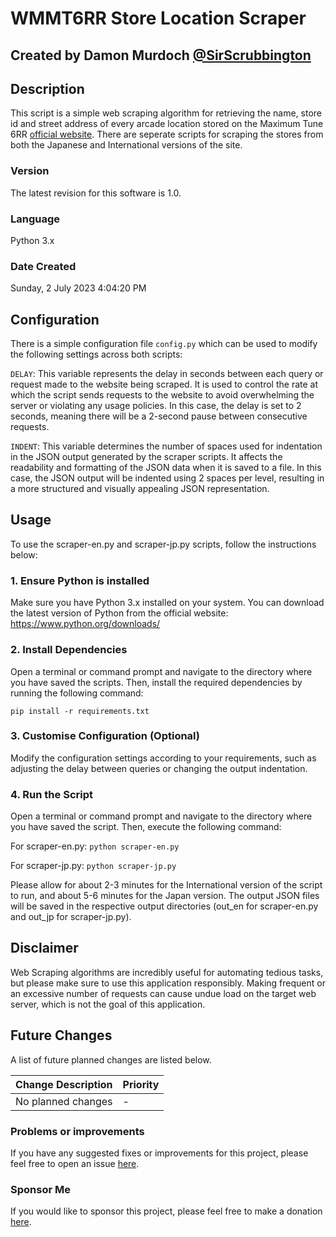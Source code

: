 # WMMT6RR Store Location Scraper
## Created by Damon Murdoch [@SirScrubbington](https://twitter.com/SirScrubbington)

## Description

This script is a simple web scraping algorithm for retrieving the name, store id 
and street address of every arcade location stored on the Maximum Tune 6RR 
[official website](https://wanganmaxi-official.com/wanganmaxi6rr/en/). 
There are seperate scripts for scraping the stores from both the 
Japanese and International versions of the site.

### Version
The latest revision for this software is 1.0.

### Language
Python 3.x

### Date Created
Sunday, 2 July 2023 4:04:20 PM

## Configuration

There is a simple configuration file `config.py` which can be used to
modify the following settings across both scripts:

`DELAY`: This variable represents the delay in seconds between each query or request made to the website being scraped. It is used to control the rate at which the script sends requests to the website to avoid overwhelming the server or violating any usage policies. In this case, the delay is set to 2 seconds, meaning there will be a 2-second pause between consecutive requests.

`INDENT`: This variable determines the number of spaces used for indentation in the JSON output generated by the scraper scripts. It affects the readability and formatting of the JSON data when it is saved to a file. In this case, the JSON output will be indented using 2 spaces per level, resulting in a more structured and visually appealing JSON representation.

## Usage

To use the scraper-en.py and scraper-jp.py scripts, follow the instructions below:

### 1. Ensure Python is installed
Make sure you have Python 3.x installed on your system. You can download the 
latest version of Python from the official website: https://www.python.org/downloads/

### 2. Install Dependencies
Open a terminal or command prompt and navigate to the directory where you have saved 
the scripts. Then, install the required dependencies by running the following command:

`pip install -r requirements.txt`

### 3. Customise Configuration (Optional)
Modify the configuration settings according to your requirements, such as 
adjusting the delay between queries or changing the output indentation.

### 4. Run the Script
Open a terminal or command prompt and navigate to the directory where you 
have saved the script. Then, execute the following command:

For scraper-en.py:
`python scraper-en.py`

For scraper-jp.py:
`python scraper-jp.py`

Please allow for about 2-3 minutes for the International version of the 
script to run, and about 5-6 minutes for the Japan version. The output 
JSON files will be saved in the respective output directories 
(out_en for scraper-en.py and out_jp for scraper-jp.py).

## Disclaimer

Web Scraping algorithms are incredibly useful for automating tedious
tasks, but please make sure to use this application responsibly. Making
frequent or an excessive number of requests can cause undue load on the
target web server, which is not the goal of this application.

## Future Changes
A list of future planned changes are listed below.

| Change Description | Priority |
| ------------------ | -------- | 
| No planned changes | -        |

### Problems or improvements
If you have any suggested fixes or improvements for this project, please 
feel free to open an issue [here](../../issues).

### Sponsor Me
If you would like to sponsor this project, please feel free to 
make a donation [here](https://www.paypal.com/paypalme/sirsc).

